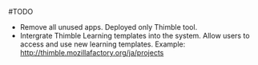 #TODO
* Remove all unused apps. Deployed only Thimble tool.
* Intergrate Thimble Learning templates into the system. Allow users to access and use new learning templates.
Example: http://thimble.mozillafactory.org/ja/projects

